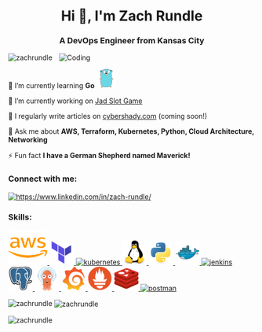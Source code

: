 <h1 align="center">Hi 👋, I'm Zach Rundle</h1>
<h3 align="center">A DevOps Engineer from Kansas City</h3>

<img align="right" alt="Coding" width="400" src="https://media.baamboozle.com/uploads/images/679697/1651528615_102462_gif-url.gif">


<p align="left"> <img src="https://komarev.com/ghpvc/?username=zachrundle&label=Profile%20views&color=0e75b6&style=flat" alt="zachrundle" /> </p>

🌱 I’m currently learning **Go** <a href="https://golang.org" target="_blank" rel="noreferrer"> <img src="https://raw.githubusercontent.com/devicons/devicon/master/icons/go/go-original.svg" alt="go" width="40" height="40"/> </a>

🔭 I’m currently working on [Jad Slot Game](https://github.com/zachrundle/jad_slot_machine_terraform)

📝 I regularly write articles on [cybershady.com](cybershady.com) (coming soon!)

💬 Ask me about **AWS, Terraform, Kubernetes, Python, Cloud Architecture, Networking**

⚡ Fun fact **I have a German Shepherd named Maverick!**

<h3 align="left">Connect with me:</h3>
<p align="left">
<a href="https://linkedin.com/in/https://www.linkedin.com/in/zach-rundle/" target="blank"><img align="center" src="https://raw.githubusercontent.com/rahuldkjain/github-profile-readme-generator/master/src/images/icons/Social/linked-in-alt.svg" alt="https://www.linkedin.com/in/zach-rundle/" height="30" width="50" /></a>
</p>

<h3 align="left">Skills:</h3>
<p align="left"> <a href="https://aws.amazon.com" target="_blank" rel="noreferrer"> <img src="https://raw.githubusercontent.com/devicons/devicon/master/icons/amazonwebservices/amazonwebservices-plain-wordmark.svg" alt="aws" width="80" height="70"/> </a> <a href="https://www.terraform.io/" target="_blank" rel="noreferrer"> <img src="https://raw.githubusercontent.com/devicons/devicon/master/icons/terraform/terraform-original.svg" alt="terraform" width="50" height="50"/> </a> <a href="https://kubernetes.io" target="_blank" rel="noreferrer"> <img src="https://www.vectorlogo.zone/logos/kubernetes/kubernetes-icon.svg" alt="kubernetes" width="50" height="50"/> </a> <a href="https://www.linux.org/" target="_blank" rel="noreferrer"> <img src="https://raw.githubusercontent.com/devicons/devicon/master/icons/linux/linux-original.svg" alt="linux" width="50" height="50"/> </a> <a href="https://www.python.org" target="_blank" rel="noreferrer"> <img src="https://raw.githubusercontent.com/devicons/devicon/master/icons/python/python-original.svg" alt="python" width="50" height="50"/> </a> <a href="https://www.docker.com/" target="_blank" rel="noreferrer"> <img src="https://raw.githubusercontent.com/devicons/devicon/master/icons/docker/docker-original.svg" alt="docker" width="50" height="50"/> </a>  <a href="https://www.jenkins.io" target="_blank" rel="noreferrer"> <img src="https://www.vectorlogo.zone/logos/jenkins/jenkins-icon.svg" alt="jenkins" width="50" height="50"/> </a> <a href="https://www.postgresql.org" target="_blank" rel="noreferrer"> <img src="https://raw.githubusercontent.com/devicons/devicon/master/icons/postgresql/postgresql-original.svg" alt="postgresql" width="50" height="50"/> </a>  <a href="https://argoproj.github.io/cd/" target="_blank" rel="noreferrer"> <img src="https://raw.githubusercontent.com/devicons/devicon/master/icons/argocd/argocd-original.svg" alt="Argo" width="50" height="50"/> </a> <a href="https://grafana.com/" target="_blank" rel="noreferrer"> <img src="https://raw.githubusercontent.com/devicons/devicon/master/icons/grafana/grafana-original.svg" alt="Grafana" width="50" height="50"/> </a> <a href="https://prometheus.io/" target="_blank" rel="noreferrer"> <img src="https://raw.githubusercontent.com/devicons/devicon/master/icons/prometheus/prometheus-original.svg" alt="Prometheus" width="50" height="50"/> </a> <a href="https://redis.io/" target="_blank" rel="noreferrer"> <img src="https://raw.githubusercontent.com/devicons/devicon/master/icons/redis/redis-original.svg" alt="Redis" width="50" height="50"/> </a> <a href="https://postman.com" target="_blank" rel="noreferrer"> <img src="https://www.vectorlogo.zone/logos/getpostman/getpostman-icon.svg" alt="postman" width="50" height="50"/> </a> </p>

<p><img align="left" src="https://github-readme-stats.vercel.app/api/top-langs?username=zachrundle&show_icons=true&locale=en&layout=compact&theme=transparent" alt="zachrundle" /></p>

<p>&nbsp;<img align="center" src="https://github-readme-stats.vercel.app/api?username=zachrundle&show_icons=true&locale=en&theme=transparent" alt="zachrundle" /></p>

<p><img align="center" src="https://github-readme-streak-stats.herokuapp.com/?user=zachrundle&theme=transparent" alt="zachrundle" /></p>
